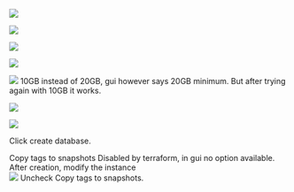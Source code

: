 ![](media/2022-05-02-15-53-36.png)

![](media/2022-05-02-16-11-12.png)

![](media/2022-05-02-16-11-41.png)

![](media/2022-05-02-16-12-04.png)

![](media/2022-05-02-16-12-38.png)
10GB instead of 20GB, gui however says 20GB minimum.
But after trying again with 10GB it works.  

![](media/2022-05-02-16-13-00.png)

![](media/2022-05-02-16-34-46.png)

Click create database.  


Copy tags to snapshots Disabled by terraform, in gui no option available.  
After creation, modify the instance  
![](media/2022-05-02-16-46-17.png)
Uncheck Copy tags to snapshots.